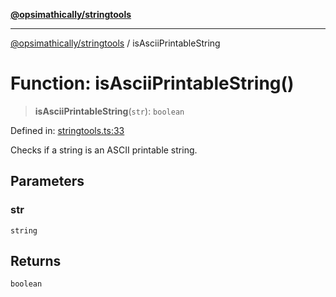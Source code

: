 [**@opsimathically/stringtools**](../README.md)

***

[@opsimathically/stringtools](../README.md) / isAsciiPrintableString

# Function: isAsciiPrintableString()

> **isAsciiPrintableString**(`str`): `boolean`

Defined in: [stringtools.ts:33](https://github.com/opsimathically/stringtools/blob/19be7bae03961147b0747304375997adca8ccd4a/src/stringtools.ts#L33)

Checks if a string is an ASCII printable string.

## Parameters

### str

`string`

## Returns

`boolean`
